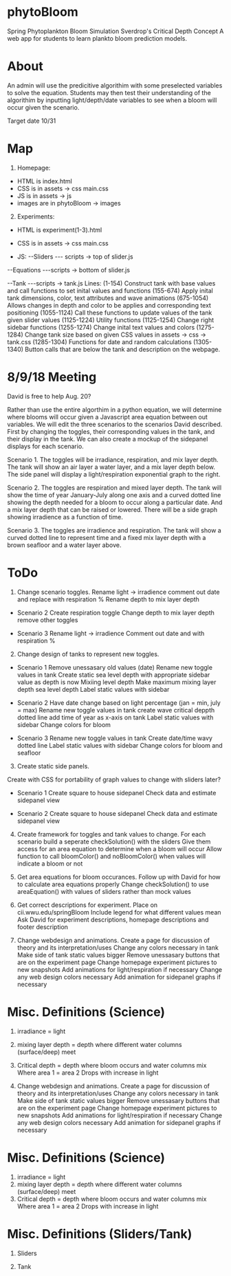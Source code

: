 # phytoBloom
Spring Phytoplankton Bloom Simulation
Sverdrop's Critical Depth Concept
A web app for students to learn plankto bloom prediction models.

# About
An admin will use the predicitive algorithim with some preselected variables to solve the equation. Students may then test their understanding of the algorithim by inputting light/depth/date variables to see when a bloom will occur given the scenario.

Target date 10/31

# Map
1. Homepage:

- HTML is index.html
- CSS is in assets -> css main.css
- JS is in assets -> js
- images are in phytoBloom -> images

2. Experiments:

- HTML is experiment(1-3).html
- CSS is in assets -> css main.css

- JS:
--Sliders
--- scripts -> top of slider.js

--Equations
---scripts -> bottom of slider.js

--Tank
---scripts -> tank.js
	Lines:
	(1-154) Construct tank with base values and call functions to set inital values and functions
	(155-674) Apply inital tank dimensions, color, text attributes and wave animations
	(675-1054) Allows changes in depth and color to be applies and corresponding text positioning
	(1055-1124) Call these functions to update values of the tank given slider values
	(1125-1224) Utility functions
	(1125-1254) Change right sidebar functions
	(1255-1274) Change inital text values and colors
	(1275-1284) Change tank size based on given  CSS values in assets -> css -> tank.css
	(1285-1304) Functions for date and random calculations
	(1305-1340) Button calls that are below the tank and description on the webpage.

# 8/9/18 Meeting

David is free to help Aug. 20?


Rather than use the entire algorthim in a python equation, we will determine where blooms will occur given a Javascript area equation between out variables. We will edit the three scenarios to the scenarios David described. First by changing the toggles, their corresponding values in the tank, and their display in the tank. We can also create a mockup of the sidepanel displays for each scenario.

Scenario 1. The toggles will be irradiance, respiration, and mix layer depth. The tank will show an air layer a water layer, and a mix layer depth below. The side panel will display a light/respiration exponential graph to the right.

Scenario 2. The toggles are respiration and mixed layer depth. The tank will show the time of year January-July along one axis and a curved dotted line showing the depth needed for a bloom to occur along a particular date. And a mix layer depth that can be raised or lowered. There will be a side graph showing irradience as a function of time.

Scenario 3. The toggles are irradience and respiration. The tank will show a curved dotted line to represent time and a fixed mix layer depth with a brown seafloor and a water layer above.

# ToDo
1. Change scenario toggles.
	Rename light -> irradience
	comment out date and replace with respiration %
	Rename depth to mix layer depth

- Scenario 2
	Create respiration toggle
	Change depth to mix layer depth
	remove other toggles

- Scenario 3
	Rename light -> irradience
	Comment out date and with respiration %

2. Change design of tanks to represent new toggles.

- Scenario 1
	Remove unessasary old values (date)
	Rename new toggle values in tank
	Create static sea level depth with appropriate sidebar value as depth is now Mixiing level depth
	Make maximum mixing layer depth sea level depth
	Label static values with sidebar

- Scenario 2
	Have date change based on light percentage (jan = min, july = max)
	Rename new toggle values in tank
	create wave critical deppth dotted line
	add time of year as x-axis on tank
	Label static values with sidebar
	Change colors for bloom

- Scenario 3
	Rename new toggle values in tank
	Create date/time wavy dotted line
	Label static values with sidebar
	Change colors for bloom and seafloor

3. Create static side panels.

Create with CSS for portability of graph values to change with sliders later?

- Scenario 1
	Create square to house sidepanel
	Check data and estimate sidepanel view

- Scenario 2
	Create square to house sidepanel
	Check data and estimate sidepanel view

4. Create framework for toggles and tank values to change.
	For each scenario build a seperate checkSolution() with the sliders
	Give them access for an area equation to determine when a bloom will occur
	Allow function to call bloomColor() and noBloomColor() when values will indicate a bloom or not

5. Get area equations for bloom occurances.
	Follow up with David for how to calculate area equations properly
	Change checkSolution() to use areaEquation() with values of sliders rather than mock values

6. Get correct descriptions for experiment.
	Place on cii.wwu.edu/springBloom
	Include legend for what different values mean
	Ask David for experiment descriptions, homepage descriptions and footer description


7. Change webdesign and animations.
	Create a page for discussion of theory and its interpretation/uses
	Change any colors necessary in tank
	Make side of tank static values bigger
	Remove unessasary buttons that are on the experiment page
	Change homepage experiment pictures to new snapshots
	Add animations for light/respiration if necessary
	Change any web design colors necessary
	Add animation for sidepanel graphs if necessary
	

# Misc. Definitions (Science)
1. irradiance = light
2. mixing layer depth = depth where different water columns (surface/deep) meet
3. Critical depth = depth where bloom occurs and water columns mix
	Where area 1 = area 2
	Drops with increase in light

7. Change webdesign and animations.
	Create a page for discussion of theory and its interpretation/uses
	Change any colors necessary in tank
	Make side of tank static values bigger
	Remove unessasary buttons that are on the experiment page
	Change homepage experiment pictures to new snapshots
	Add animations for light/respiration if necessary
	Change any web design colors necessary
	Add animation for sidepanel graphs if necessary
	

# Misc. Definitions (Science)
1. irradiance = light
2. mixing layer depth = depth where different water columns (surface/deep) meet
3. Critical depth = depth where bloom occurs and water columns mix
	Where area 1 = area 2
	Drops with increase in light

# Misc. Definitions (Sliders/Tank)

1. Sliders

2. Tank
